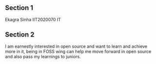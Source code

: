 ## Section 1
Ekagra Sinha
IIT2020070
IT

## Section 2
I am earnestly interested in open source and want to learn and achieve more in it, being in FOSS wing can help me move forward in open source and also pass my learnings to juniors.